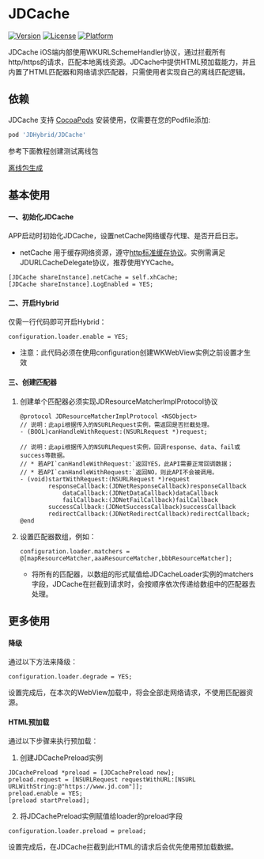 # JDCache

[![Version](https://img.shields.io/cocoapods/v/XBridge.svg?style=flat)](https://cocoapods.org/pods/JDHybrid/JDCache)
[![License](https://img.shields.io/cocoapods/l/XBridge.svg?style=flat)](https://cocoapods.org/pods/JDHybrid/JDCache)
[![Platform](https://img.shields.io/cocoapods/p/XBridge.svg?style=flat)](https://cocoapods.org/pods/JDHybrid/JDCache)

JDCache iOS端内部使用WKURLSchemeHandler协议，通过拦截所有http/https的请求，匹配本地离线资源。JDCache中提供HTML预加载能力，并且内置了HTML匹配器和网络请求匹配器，只需使用者实现自己的离线匹配逻辑。


## 依赖

JDCache 支持 [CocoaPods](https://cocoapods.org) 安装使用，仅需要在您的Podfile添加:

```ruby
pod 'JDHybrid/JDCache'
```

参考下面教程创建测试离线包

[离线包生成](../../../nodejs/README.md)

## 基本使用

#### 一、初始化JDCache
APP启动时初始化JDCache，设置netCache网络缓存代理、是否开启日志。
* netCache 用于缓存网络资源，遵守[http标准缓存协议](https://developer.mozilla.org/zh-CN/docs/Web/HTTP/Caching)。实例需满足JDURLCacheDelegate协议，推荐使用YYCache。

```objc
[JDCache shareInstance].netCache = self.xhCache;
[JDCache shareInstance].LogEnabled = YES;
```

#### 二、开启Hybrid

仅需一行代码即可开启Hybrid：

```objc
configuration.loader.enable = YES;
```

* 注意：此代码必须在使用configuration创建WKWebView实例之前设置才生效


#### 三、创建匹配器

1. 创建单个匹配器必须实现JDResourceMatcherImplProtocol协议
   
    ```objc
    @protocol JDResourceMatcherImplProtocol <NSObject>
    // 说明：此api根据传入的NSURLRequest实例，需返回是否拦截处理。
    - (BOOL)canHandleWithRequest:(NSURLRequest *)request;

    // 说明：此api根据传入的NSURLRequest实例，回调response、data、fail或success等数据。
    // * 若API`canHandleWithRequest:`返回YES，此API需要正常回调数据；
    // * 若API`canHandleWithRequest:`返回NO，则此API不会被调用。
    - (void)startWithRequest:(NSURLRequest *)request
            responseCallback:(JDNetResponseCallback)responseCallback
                dataCallback:(JDNetDataCallback)dataCallback
                failCallback:(JDNetFailCallback)failCallback
            successCallback:(JDNetSuccessCallback)successCallback
            redirectCallback:(JDNetRedirectCallback)redirectCallback;
    @end
    ```

2. 设置匹配器数组，例如：

    ```objc
    configuration.loader.matchers = @[mapResourceMatcher,aaaResourceMatcher,bbbResourceMatcher];
    ```
    * 将所有的匹配器，以数组的形式赋值给JDCacheLoader实例的matchers字段，JDCache在拦截到请求时，会按顺序依次传递给数组中的匹配器去处理。

## 更多使用

#### 降级

通过以下方法来降级：

```objc
configuration.loader.degrade = YES;
```
设置完成后，在本次的WebView加载中，将会全部走网络请求，不使用匹配器资源。

#### HTML预加载

通过以下步骤来执行预加载：

1. 创建JDCachePreload实例

```objc
JDCachePreload *preload = [JDCachePreload new];
preload.request = [NSURLRequest requestWithURL:[NSURL URLWithString:@"https://www.jd.com"]];
preload.enable = YES;
[preload startPreload];
```

2. 将JDCachePreload实例赋值给loader的preload字段
   
```objc
configuration.loader.preload = preload;
```

设置完成后，在JDCache拦截到此HTML的请求后会优先使用预加载数据。


